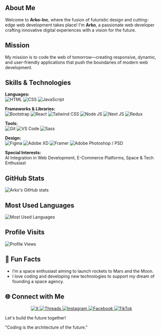
<a href='https://svgshare.com/s/1A4v'>
  <img src='https://svgshare.com/i/1A4v.svg' title='' />
</a>

## About Me
Welcome to **Arko-Inc**, where the fusion of futuristic design and cutting-edge web development takes place! I'm **Arko**, a passionate web developer crafting innovative digital experiences with a vision for the future.

## Mission
My mission is to code the web of tomorrow—creating responsive, dynamic, and user-friendly applications that push the boundaries of modern web development.

## Skills & Technologies

**Languages:**  
![HTML](https://img.shields.io/badge/HTML-E34F26?style=for-the-badge&logo=html5&logoColor=white) 
![CSS](https://img.shields.io/badge/CSS-1572B6?style=for-the-badge&logo=css3&logoColor=white) 
![JavaScript](https://img.shields.io/badge/JavaScript-F7DF1E?style=for-the-badge&logo=javascript&logoColor=black)

**Frameworks & Libraries:**  
![Bootstrap](https://img.shields.io/badge/Bootstrap-563D7C?style=for-the-badge&logo=bootstrap&logoColor=white) 
![React](https://img.shields.io/badge/React-20232A?style=for-the-badge&logo=react&logoColor=61DAFB) 
![Tailwind CSS](https://img.shields.io/badge/Tailwind_CSS-06B6D4?style=flat&logo=tailwind-css&logoColor=white) 
![Node JS](https://img.shields.io/badge/Node.js-339933?style=flat&logo=node.js&logoColor=white) 
![Next JS](https://img.shields.io/badge/Next-black?style=for-the-badge&logo=next.js&logoColor=white) 
![Redux](https://img.shields.io/badge/redux-%23593d88.svg?style=for-the-badge&logo=redux&logoColor=white)

**Tools:**  
![Git](https://img.shields.io/badge/Git-F05032?style=for-the-badge&logo=git&logoColor=white) 
![VS Code](https://img.shields.io/badge/VS_Code-007ACC?style=for-the-badge&logo=visual%20studio%20code&logoColor=white) 
![Sass](https://img.shields.io/badge/Sass-CC6699?style=flat&logo=sass&logoColor=white)

**Design:**  
![Figma](https://img.shields.io/badge/Figma-F24E1E?style=for-the-badge&logo=figma&logoColor=white) 
![Adobe XD](https://img.shields.io/badge/Adobe%20XD-470137?style=for-the-badge&logo=Adobe%20XD&logoColor=#FF61F6) 
![Framer](https://img.shields.io/badge/Framer-black?style=for-the-badge&logo=framer&logoColor=blue) 
![Adobe Photoshop / PSD](https://img.shields.io/badge/adobe%20photoshop-%2331A8FF.svg?style=for-the-badge&logo=adobe%20photoshop&logoColor=white)

**Special Interests:**  
AI Integration in Web Development, E-Commerce Platforms, Space & Tech Enthusiast

## **GitHub Stats**
![Arko's GitHub stats](https://github-readme-stats.vercel.app/api?username=arko-inc&show_icons=true&count_private=true&hide_title=true&hide=prs&theme=dark)
## **Most Used Languages**
![Most Used Languages](https://github-readme-stats.vercel.app/api/top-langs/?username=arko-inc&layout=compact&theme=dark&hide_title=true)
## **Profile Visits**
![Profile Views](https://badges.pufler.dev/visits/arko-inc/arko-inc)

## 🤔 Fun Facts
- I’m a space enthusiast aiming to launch rockets to Mars and the Moon.
- I love coding and developing new technologies to support my dream of founding a space agency.

## 🌐 Connect with Me

<p align="center">
  <a href="https://x.com/arko_inc">
    <img src="https://img.shields.io/badge/-X-%231DA1F2?style=for-the-badge&logo=x&logoColor=white" alt="X" />
  </a>
  <a href="https://www.threads.net/@arko_harsh">
    <img src="https://img.shields.io/badge/-Threads-%231DA1F2?style=for-the-badge&logo=threads&logoColor=white" alt="Threads" />
  </a>
  <a href="https://www.instagram.com/arko_harsh/">
    <img src="https://img.shields.io/badge/-Instagram-%23E1306C?style=for-the-badge&logo=instagram&logoColor=white" alt="Instagram" />
  </a>
  <a href="https://www.facebook.com/profile.php?id=100076826942709">
    <img src="https://img.shields.io/badge/-Facebook-%231877F2?style=for-the-badge&logo=facebook&logoColor=white" alt="Facebook" />
  </a>
  <a href="https://www.tiktok.com/@arko.loveyou">
    <img src="https://img.shields.io/badge/-TikTok-%233C1A60?style=for-the-badge&logo=tiktok&logoColor=white" alt="TikTok" />
  </a>
</p>


Let's build the future together!

"Coding is the architecture of the future."


